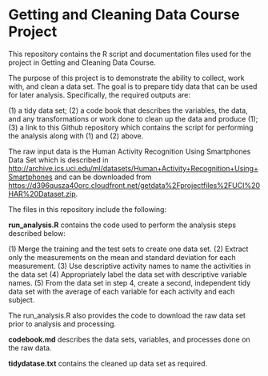 # Getting and Cleaning Data Course Project

This repository contains the R script and documentation files used for the project in Getting and Cleaning Data Course.

The purpose of this project is to demonstrate the ability to collect, work with, and clean a data set. The goal is to prepare tidy data that can be used for later analysis. Specifically, the required outputs are:

(1) a tidy data set; 
(2) a code book that describes the variables, the data, and any transformations or work done to clean up the data and produce (1); 
(3) a link to this Github repository which contains the script for performing the analysis along with (1) and (2) above. 

The raw input data is the Human Activity Recognition Using Smartphones Data Set which is described in http://archive.ics.uci.edu/ml/datasets/Human+Activity+Recognition+Using+Smartphones and can be downloaded from
https://d396qusza40orc.cloudfront.net/getdata%2Fprojectfiles%2FUCI%20HAR%20Dataset.zip.

The files in this repository include the following:

**run_analysis.R** contains the code used to perform the analysis steps described below: 

(1) Merge the training and the test sets to create one data set.
(2) Extract only the measurements on the mean and standard deviation for each measurement.
(3) Use descriptive activity names to name the activities in the data set
(4) Appropriately label the data set with descriptive variable names.
(5) From the data set in step 4, create a second, independent tidy data set with the average of each variable for each activity and each subject.

The run_analysis.R also provides the code to download the raw data set prior to analysis and processing.

**codebook.md** describes the data sets, variables, and processes done on the raw data.

**tidydatase.txt** contains the cleaned up data set as required.

